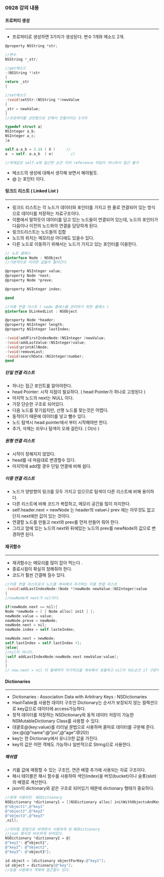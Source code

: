 ### 0928 강의 내용


#### 프로퍼티 생성
***
- 프로퍼티로 생성하면 3가지가 생성된다. 변수 1개와 메소드 2개.
```objective-c
@property NSString *str;

//변수
NSString *_str;

//get메소드
-(NSString *)str
{
return _str
{

//set메소드
-(void)setStr:(NSString *)newValue
{
_str = newValue;
}
//프로퍼티를 선언함으로 인해서 만들어지는 3가지

typedef struct a{
NSInteger a_b;
NSInteger a_c;
}a

self.a.a_b = 3.14 ( X )     //
a  = self. a.a_b  ( o)        //

//위에값은 self.a에 접근한 순간 이미 reference 타입이 아니라서 접근 불가

```
- 메소드의 생성에 대해서 생각해 보면서 해야될듯.
- @ 는 포인터 이다.

#### 링크드 리스트 ( Linked List )
***
- 링크드 리스트는 각 노드가 데이터와 포인터를 가지고 한 줄로 연결되어 있는 방식으로 데이터를 저장하는 자료구조이다.
- 이름에서 말하듯이 데이터를 담고 있는 노드들이 연결되어 있는데, 노드의 포인터가 다음이나 이전의 노드와의 연결을 담당하게 된다.
- 링크드리스트는 노드들의 집합
- 노드의 위치는 메모리상 어디에도 있을수 있다.
- 다른 노드로 이동하기 위해서는 노드가 가지고 있는 포인터를 이용한다.

```objective-c
// 노트 클래스
@interface Node : NSObject
//기본적으로 이러한 값들이 들어간다

@property NSInteger value;
@property Node *next;
@property Node *preve;

@property NSInteger index;

@end

//이중 연결 리스트 ( node 클래스를 관리하기 위한 클래스 )
@interface DLinkedList : NSObject

@property Node *header;
@property NSInteger length;
@property NSInteger lastIndex;

-(void)addFirstIndexNode:(NSInteger )newValue;
-(void)addLastValue:(NSInteger)value;
-(void)printAllNode;
-(void)removeLast;
-(void)searchData:(NSInteger)number;
@end
```

##### 단일 연결 리스트

- 하나는 접근 포인트를 알아야한다.
- head Pointer: 시작 지점이 필요하다. ( head Pointer가 하나로 고정된다 )
- 마지막 노드의 next는 NULL 이다.
- 가장 단순한 구조로 되어있다.
- 다음 노드를 찾기쉽지만, 선행 노드를 찾는것은 어렵다.
- 동적이기 때문에 데이터를 넣고 뺄수 있다.
- 노드 탐색시 head pointer에서 부터 시작해야만 한다.
- 추가, 삭제는 쉬우나 탐색이 오래 걸린다. ( O(n) )

##### 원형 연결 리스트

- 시작이 정해지지 않았다.
- head를 내 마음대로 변경할수 있다.
- 마지막에 add할 경우 단일 연결에 비해 쉽다.

##### 이중 연결 리스트

- 노드가 양방향의 링크를 모두 가지고 있으므로 탐색이 다른 리스트에 비해 용이하다.
- 다른 리스트에 비해 코드가 복잡하고, 메모리 공간을 많이 차지한다.
- self.header.next = newNode 는 header의 value나 prev 에는 아무것도 없고 단지 next에만 값이 있는 것이다.
- 연결할 노드를 만들고 next와 prev를 먼저 만들어 줘야 한다.
- 그리고 앞에 있는 노드의 next와 뒤에있는 노드의 prev를 newNode의 값으로 변경하면 된다.

#### 재귀함수
***
- 재귀함수는 메모리를 많이 잡아 먹는다 .
- 종료시점이 확실히 정해줘야 한다.
- 코드가 훨씬 간결해 질수 있다. 
```objective-c
//이중 연결 리스트로서 노드를 계속해서 추가하는 이중 연결 리스트
-(void)addLastIndexNode:(Node *)nowNode newValue:(NSInteger)value
{
//nowNode의 next가 nil이다.

if(nowNode.next == nil){
Node *newNode = [ [ Node alloc] init ] ];
newNode.value = value;
newNode.preve = newNode;
newNode.next = nil;
newNode.index = self.lasteIndex;

newNode.next = newNode;
self.lastIndex = self.lastIndex +1;
}else{
//nil이 아니다.
[self addLastIndexNode:nowNode.next newValue:value];
}
}
// now.next = nil 이 될때까지 자기자신을 계속해서 호출하고 nil이 되는순간 if 구문이 실행되고 멈춘다. 
```
#### Dictionaries
***
- Dictionaries : Association Data with Arbitrary Keys : NSDictionaries
- HashTable를 사용한 데이터 구조인 Dictionary는 순서가 보장되지 않는 컬렉션으로  key값으로 데이터에 access가능하다.
- 정적 데이터를 저장하는 NSDictionary와 동적 데이터 저장이 가능한 NSMutableDictionary Class를 사용할 수 있다.
- 대괄호@{key:value}를 리터널 문법으로 사용하며 콜마로 데이터를 구분해 준다.(ex:@{@“name”:@“joo”,@“age”:@20})
- key는 한 Dictionary에서 유니크한 값을 가진다.
- key의 값은 어떤 객체도 가능하나 일반적으로 String으로 사용한다.

##### 해쉬맵 
- 키를 값에 매핑할 수 있는 구조인, 연관 배열 추가에 사용되는 자료 구조이다.
- 해시 테이블은 해시 함수를 사용하여 색인(index)을 버킷(bucket)이나 슬롯(slot)의 배열로 계산한다.
- json이 dictionary와 같은 구조로 되어있기 때문에 dictionary 형태가 중요하다.
```objective-c
//원래 사용되던  NSDictionary
NSDictionary *dictionary1 = [[NSDictionary alloc] initWithObjectsAndKeys:
@"object1",@"key1"
@"object2",@"key2"
@"object3",@"key3"
,nil];

//리터럴 문법으로 바뀌면서 사용하게 된 NSDictionary
//json 형식과 비슷하게 되어있다.
NSDictionary *dictionary2 = @{
@"key1": @“object1",
@"key2”: @“object2",
@"key3”: @"object3"};

id object = [dictionary objectForKey:@"key1"];
id object = dictionary[@"key"];
//등을 사용해서 객체에 접근할수 있다.
```
